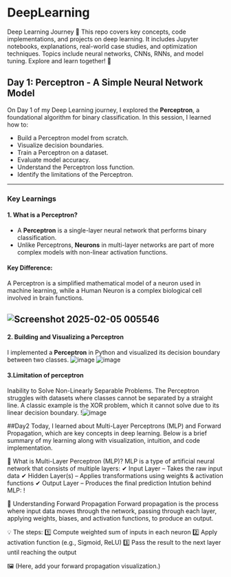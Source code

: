 # DeepLearning
Deep Learning Journey 🚀 This repo covers key concepts, code implementations, and projects on deep learning. It includes Jupyter notebooks, explanations, real-world case studies, and optimization techniques. Topics include neural networks, CNNs, RNNs, and model tuning. Explore and learn together! 🚀
## Day 1: Perceptron - A Simple Neural Network Model
On Day 1 of my Deep Learning journey, I explored the **Perceptron**, a foundational algorithm for binary classification. In this session, I learned how to:

- Build a Perceptron model from scratch.
- Visualize decision boundaries.
- Train a Perceptron on a dataset.
- Evaluate model accuracy.
- Understand the Perceptron loss function.
- Identify the limitations of the Perceptron.

---

### Key Learnings

#### 1. What is a Perceptron?
- A **Perceptron** is a single-layer neural network that performs binary classification.
- Unlike Perceptrons, **Neurons** in multi-layer networks are part of more complex models with non-linear activation functions.

#### Key Difference:
A Perceptron is a simplified mathematical model of a neuron used in machine learning, while a Human Neuron is a complex biological cell involved in brain functions.

![Screenshot 2025-02-05 005546](https://github.com/user-attachments/assets/6b4653ff-476e-4019-8f76-6a5128fb44c5)
---
#### 2. Building and Visualizing a Perceptron
I implemented a **Perceptron** in Python and visualized its decision boundary between two classes.
![image](https://github.com/user-attachments/assets/5d8a4a5c-cd6c-4b1f-9f94-54bedbc220b6)
![image](https://github.com/user-attachments/assets/b16f620c-8a1e-4b56-ad33-00183b60b7f3)

#### 3.Limitation of perceptron
Inability to Solve Non-Linearly Separable Problems. The Perceptron struggles with datasets where classes cannot be separated by a straight line. A classic example is the XOR problem, which it cannot solve due to its linear decision boundary. 
!![image](https://github.com/user-attachments/assets/e8e57bf7-6078-4f2c-8eac-9da87b173cfb)



##Day2
Today, I learned about Multi-Layer Perceptrons (MLP) and Forward Propagation, which are key concepts in deep learning. Below is a brief summary of my learning along with visualization, intuition, and code implementation.

🧠 What is Multi-Layer Perceptron (MLP)?
MLP is a type of artificial neural network that consists of multiple layers:
✔ Input Layer – Takes the raw input data
✔ Hidden Layer(s) – Applies transformations using weights & activation functions
✔ Output Layer – Produces the final prediction
Intution behind MLP:
!



🔁 Understanding Forward Propagation
Forward propagation is the process where input data moves through the network, passing through each layer, applying weights, biases, and activation functions, to produce an output.

💡 The steps:
1️⃣ Compute weighted sum of inputs in each neuron
2️⃣ Apply activation function (e.g., Sigmoid, ReLU)
3️⃣ Pass the result to the next layer until reaching the output

🖼 (Here, add your forward propagation visualization.)





